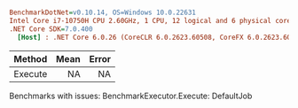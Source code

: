 ``` ini

BenchmarkDotNet=v0.10.14, OS=Windows 10.0.22631
Intel Core i7-10750H CPU 2.60GHz, 1 CPU, 12 logical and 6 physical cores
.NET Core SDK=7.0.400
  [Host] : .NET Core 6.0.26 (CoreCLR 6.0.2623.60508, CoreFX 6.0.2623.60508), 64bit RyuJIT


```
|  Method | Mean | Error |
|-------- |-----:|------:|
| Execute |   NA |    NA |

Benchmarks with issues:
  BenchmarkExecutor.Execute: DefaultJob
